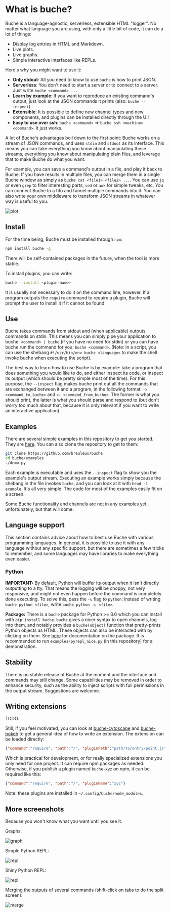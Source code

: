 
# What is buche?

Buche is a language-agnostic, serverless, extensible HTML "logger". No matter what language you are using, with only a little bit of code, it can do a lot of things:

* Display log entries in HTML and Markdown.
* Live plots.
* Live graphs.
* Simple interactive interfaces like REPLs.

Here's why you might want to use it:

* **Only stdout**: All you need to know to use `buche` is how to print JSON.
* **Serverless**: You don't need to start a server or to connect to a server. Just write `buche <command> ...`
* **Learn by example**: If you want to reproduce an existing command's output, just look at the JSON commands it prints (also: `buche --inspect`).
* **Extensible**: It is possible to define new channel types and new components, and plugins can be installed directly through the UI!
* **Easy to use over ssh**: `buche <command>` => `buche ssh <machine> <command>`. It just works.

A lot of Buche's advantages boil down to the first point: Buche works on a stream of JSON commands, and uses `stdin` and `stdout` as its interface. This means you can take everything you know about manipulating these streams, everything you know about manipulating plain files, and leverage that to make Buche do what you want.

For example, you can save a command's output in a file, and play it back to Buche. If you have results in multiple files, you can merge them in a single Buche window as simply as `buche cat <file1> <file2> ...`. You can use `jq` or even `grep` to filter interesting parts, `sed` or `awk` for simple tweaks, etc. You can connect Buche to a fifo and funnel multiple commands into it. You can also write your own middleware to transform JSON streams in whatever way is useful to you.

![plot](media/example-plot.png)

## Install

For the time being, Buche must be installed through `npm`:

```bash
npm install buche -g
```

There will be self-contained packages in the future, when the tool is more stable.

To install plugins, you can write:

```bash
buche --install <plugin-name>
```

It is usually not necessary to do it on the command line, however. If a program outputs the `require` command to require a plugin, Buche will prompt the user to install it if it cannot be found.

## Use

Buche takes commands from stdout and (when applicable) outputs commands on stdin. This means you can simply pipe your application to buche: `<command> | buche` (if you have no need for stdin) or you can have buche run the command for you: `buche <command>`. (Note: in a script, you can use the shebang `#!/usr/bin/env buche <language>` to make the shell invoke buche when executing the script).

The best way to learn how to use Buche is by example: take a program that does something you would like to do, and either inspect its code, or inspect its output (which should be pretty simple most of the time). For this purpose, the `--inspect` flag makes buche print out all the commands that are exchanged between it and a program, in the following format: `-> <command_to_buche>` and `<- <command_from_buche>`. The former is what you should print, the latter is what you should parse and respond to (but don't worry too much about that, because it is only relevant if you want to write an interactive application).

## Examples

There are several simple examples in this repository to get you started. They are [here](https://github.com/breuleux/buche/tree/master/examples). You can also clone the repository to get to them:

```bash
git clone https://github.com/breuleux/buche
cd buche/examples
./demo.py
```

Each example is executable and uses the `--inspect` flag to show you the example's output stream. Executing an example works simply because the shebang in the file invokes `buche`, and you can look at it with `head -1 example`. It's all very simple. The code for most of the examples easily fit on a screen.

Some Buche functionality and channels are not in any examples yet, unfortunately, but that will come.

## Language support

This section contains advice about how to best use Buche with various programming languages. In general, it is possible to use it with any language without any specific support, but there are sometimes a few tricks to remember, and some languages may have libraries to make everything even easier.

### Python

**IMPORTANT:** By default, Python will buffer its output when it isn't directly outputting to a tty. That means the logging will be choppy, not very responsive, and might not even happen before the command is completely done executing. To solve this, pass the `-u` flag to `python`: instead of writing `buche python <file>`, write `buche python -u <file>`.

**Package:** There is a `buche` package for Python >= 3.6 which you can install with `pip install buche`. `buche` gives a nicer syntax to open channels, log into them, and notably provides a `buche(object)` function that pretty-prints Python objects as HTML. These objects can also be interacted with by clicking on them. See [here](https://github.com/breuleux/pybuche) for documentation on the package. It is recommended to run `examples/pyrepl_nice.py` (in this repository) for a demonstration.

## Stability

There is no stable release of Buche at the moment and the interface and commands may still change. Some capabilities may be removed in order to enhance security, such as the ability to inject scripts with full permissions in the output stream. Suggestions are welcome.

## Writing extensions

TODO.

Still, if you feel motivated, you can look at [buche-cytoscape](https://github.com/breuleux/buche-cytoscape) and [buche-bokeh](https://github.com/breuleux/buche-cytoscape) to get a general idea of how to write an extension. The extension can be loaded directly:

```json
{"command":"require", "path":"/", "pluginPath":"path/to/entry/point.js"}
```

Which is practical for development, or for really specialized extensions you only need for one project. It can require npm packages as needed. Otherwise, if you publish a plugin named `buche-xyz` on npm, it can be required like this:

```json
{"command":"require", "path":"/", "pluginName":"xyz"}
```

Note: these plugins are installed in `~/.config/buche/node_modules`.

## More screenshots

Because you won't know what you want until you see it.

Graphs:

![graph](media/example-graph.png)

Simple Python REPL:

![repl](media/example-pyrepl.png)

Shiny Python REPL:

![repl](media/example-pyrepl_nice.png)

Merging the outputs of several commands (shift-click on tabs to do the split screen):

![merge](media/example-merge.png)
